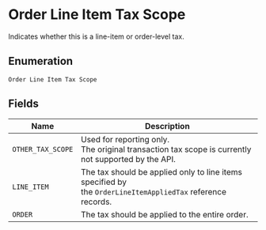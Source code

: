 
# Order Line Item Tax Scope

Indicates whether this is a line-item or order-level tax.

## Enumeration

`Order Line Item Tax Scope`

## Fields

| Name | Description |
|  --- | --- |
| `OTHER_TAX_SCOPE` | Used for reporting only.<br>The original transaction tax scope is currently not supported by the API. |
| `LINE_ITEM` | The tax should be applied only to line items specified by<br>the `OrderLineItemAppliedTax` reference records. |
| `ORDER` | The tax should be applied to the entire order. |


